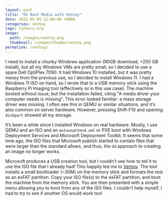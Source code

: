 ```yaml
---
layout: post
title: "OS Boot Media with Ventoy"
date: 2025-05-05 12:00:00 +0000
categories: ventoy
tags: tunbury.org
image:
  path: /images/ventoy.png
  thumbnail: /images/thumbs/ventoy.png
permalink: /ventoy/
---
```


I need to install a chunky Windows application (90GB download, +250 GB install), but all my Windows VMs are pretty small, so I decided to use a spare Dell OptiPlex 7090. It had Windows 10 installed, but it was pretty messy from the previous use, so I decided to install Windows 11. I had a Windows 11 ISO on hand, so I wrote that to a USB memory stick using the Raspberry Pi Imaging tool (effectively `dd` in this use case). The machine booted without issue, but the installation failed, citing "A media driver your computer needs is missing". This error looked familiar: a mass storage driver was missing. I often see this in QEMU or similar situations, and it’s also common on server hardware. However, pressing Shift-F10 and opening `diskpart` showed all my storage.

It’s been a while since I installed Windows on real hardware. Mostly, I use QEMU and an ISO and an `autounattend.xml` or PXE boot with Windows Deployment Services and Microsoft Deployment Toolkit. It seems that some time ago, the ISO files that Microsoft publish started to contain files that were larger than the standard allows, and thus, the `dd` approach to creating an image no longer works.

Microsoft produces a USB creation tool, but I couldn’t see how to tell it to use the ISO file that I already had! This happily led me to [Ventoy](https://www.ventoy.net/en/index.html). The tool installs a small bootloader (~30M) on the memory stick and formats the rest as an exFAT partition. Copy your ISO file(s) to the exFAT partition, and boot the machine from the memory stick. You are then presented with a simple menu allowing you to boot from any of the ISO files. I couldn’t help myself, I had to try to see if another OS would work too!


